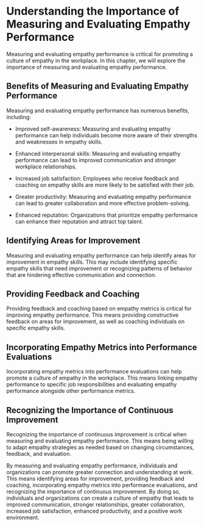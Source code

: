 Understanding the Importance of Measuring and Evaluating Empathy Performance
=====================================================================================================================================

Measuring and evaluating empathy performance is critical for promoting a culture of empathy in the workplace. In this chapter, we will explore the importance of measuring and evaluating empathy performance.

Benefits of Measuring and Evaluating Empathy Performance
--------------------------------------------------------

Measuring and evaluating empathy performance has numerous benefits, including:

* Improved self-awareness: Measuring and evaluating empathy performance can help individuals become more aware of their strengths and weaknesses in empathy skills.

* Enhanced interpersonal skills: Measuring and evaluating empathy performance can lead to improved communication and stronger workplace relationships.

* Increased job satisfaction: Employees who receive feedback and coaching on empathy skills are more likely to be satisfied with their job.

* Greater productivity: Measuring and evaluating empathy performance can lead to greater collaboration and more effective problem-solving.

* Enhanced reputation: Organizations that prioritize empathy performance can enhance their reputation and attract top talent.

Identifying Areas for Improvement
---------------------------------

Measuring and evaluating empathy performance can help identify areas for improvement in empathy skills. This may include identifying specific empathy skills that need improvement or recognizing patterns of behavior that are hindering effective communication and connection.

Providing Feedback and Coaching
-------------------------------

Providing feedback and coaching based on empathy metrics is critical for improving empathy performance. This means providing constructive feedback on areas for improvement, as well as coaching individuals on specific empathy skills.

Incorporating Empathy Metrics into Performance Evaluations
----------------------------------------------------------

Incorporating empathy metrics into performance evaluations can help promote a culture of empathy in the workplace. This means linking empathy performance to specific job responsibilities and evaluating empathy performance alongside other performance metrics.

Recognizing the Importance of Continuous Improvement
----------------------------------------------------

Recognizing the importance of continuous improvement is critical when measuring and evaluating empathy performance. This means being willing to adapt empathy strategies as needed based on changing circumstances, feedback, and evaluation.

By measuring and evaluating empathy performance, individuals and organizations can promote greater connection and understanding at work. This means identifying areas for improvement, providing feedback and coaching, incorporating empathy metrics into performance evaluations, and recognizing the importance of continuous improvement. By doing so, individuals and organizations can create a culture of empathy that leads to improved communication, stronger relationships, greater collaboration, increased job satisfaction, enhanced productivity, and a positive work environment.
